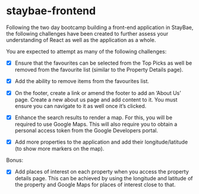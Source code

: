 # staybae-frontend

Following the two day bootcamp building a front-end application in StayBae, the following
challenges have been created to further assess your understanding of React as well as the
application as a whole.

You are expected to attempt as many of the following challenges:

- [X] Ensure that the favourites can be selected from the Top Picks as well be removed from the
      favourite list (similar to the Property Details page).

- [X] Add the ability to remove items from the favourites list.

- [X] On the footer, create a link or amend the footer to add an ‘About Us’ page. Create a new about
      us page and add content to it. You must ensure you can navigate to it as well once it’s clicked.

- [X] Enhance the search results to render a map. For this, you will be required to use Google Maps.
      This will also require you to obtain a personal access token from the Google Developers portal.

- [X] Add more properties to the application and add their longitude/latitude (to show more markers
      on the map).

Bonus:

- [X] Add places of interest on each property when you access the property details page. This can
      be achieved by using the longitude and latitude of the property and Google Maps for places of
      interest close to that.
